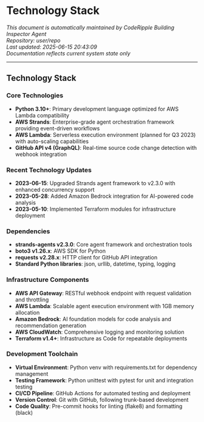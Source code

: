 # Technology Stack

*This document is automatically maintained by CodeRipple Building Inspector Agent*  
*Repository: user/repo*  
*Last updated: 2025-06-15 20:43:09*  
*Documentation reflects current system state only*

---

## Technology Stack

### Core Technologies
- **Python 3.10+**: Primary development language optimized for AWS Lambda compatibility
- **AWS Strands**: Enterprise-grade agent orchestration framework providing event-driven workflows
- **AWS Lambda**: Serverless execution environment (planned for Q3 2023) with auto-scaling capabilities
- **GitHub API v4 (GraphQL)**: Real-time source code change detection with webhook integration

### Recent Technology Updates
- **2023-06-15**: Upgraded Strands agent framework to v2.3.0 with enhanced concurrency support
- **2023-05-28**: Added Amazon Bedrock integration for AI-powered code analysis
- **2023-05-10**: Implemented Terraform modules for infrastructure deployment

### Dependencies
- **strands-agents v2.3.0**: Core agent framework and orchestration tools
- **boto3 v1.26.x**: AWS SDK for Python
- **requests v2.28.x**: HTTP client for GitHub API integration
- **Standard Python libraries**: json, urllib, datetime, typing, logging

### Infrastructure Components
- **AWS API Gateway**: RESTful webhook endpoint with request validation and throttling
- **AWS Lambda**: Scalable agent execution environment with 1GB memory allocation
- **Amazon Bedrock**: AI foundation models for code analysis and recommendation generation
- **AWS CloudWatch**: Comprehensive logging and monitoring solution
- **Terraform v1.4+**: Infrastructure as Code for repeatable deployments

### Development Toolchain
- **Virtual Environment**: Python venv with requirements.txt for dependency management
- **Testing Framework**: Python unittest with pytest for unit and integration testing
- **CI/CD Pipeline**: GitHub Actions for automated testing and deployment
- **Version Control**: Git with GitHub, following trunk-based development
- **Code Quality**: Pre-commit hooks for linting (flake8) and formatting (black)
